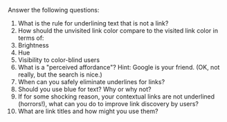 Answer the following questions:

1. What is the rule for underlining text that is not a link?
2. How should the unvisited link color compare to the visited link color in terms of:
  1. Brightness
  2. Hue
  3. Visibility to color-blind users
3. What is a "perceived affordance"? Hint: Google is your friend. (OK, not really, but the search is nice.)
4. When can you safely eliminate underlines for links?
5. Should you use blue for text? Why or why not?
6. If for some shocking reason, your contextual links are not underlined (horrors!), what can you do to improve link discovery by users?
7. What are link titles and how might you use them?
